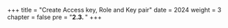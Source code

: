 +++
title = "Create Access key, Role and Key pair"
date = 2024
weight = 3
chapter = false
pre = "<b>2.3. </b>"
+++
